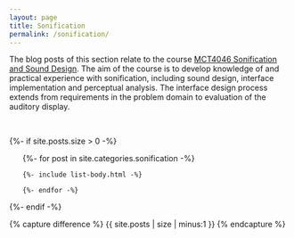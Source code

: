 ```yaml
---
layout: page
title: Sonification
permalink: /sonification/
---
```


The blog posts of this section relate to the course [MCT4046 Sonification and Sound Design](https://www.ntnu.edu/studies/courses/MCT4046). The aim of the course is to develop knowledge of and practical experience with sonification, including sound design, interface implementation and perceptual analysis. The interface design process extends from requirements in the problem domain to evaluation of the auditory display.

<br />

{%- if site.posts.size > 0 -%}

  <!-- <h2 class="post-list-heading">{{ page.list_title | default: "Posts" }}</h2> -->
  <ul class="post-list">
    {%- for post in site.categories.sonification -%}

    {%- include list-body.html -%}

    {%- endfor -%}

  </ul>
{%- endif -%}

  <!-- Hack from https://github.com/jekyll/jekyll/issues/2538 -->

{% capture difference %} {{ site.posts | size | minus:1 }} {% endcapture %}

  <!-- {% unless difference contains '-' %} -->
  <!-- ***No posts... yet.*** -->
   <!-- Your code will now be dependent on page.tags being empty -->
  <!-- {% endunless %} -->
